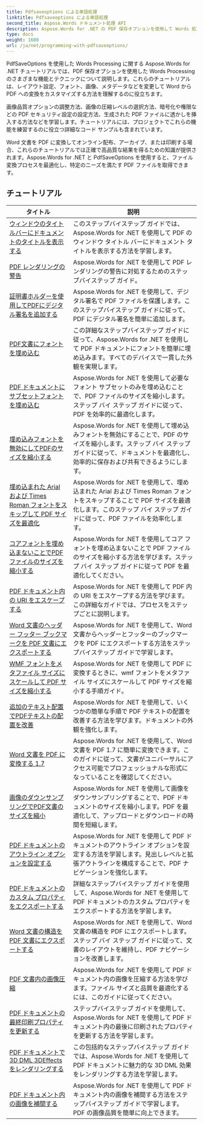 ```yaml
---
title: Pdfsaveoptions による単語処理
linktitle: Pdfsaveoptions による単語処理
second_title: Aspose.Words ドキュメント処理 API
description: Aspose.Words for .NET の PDF 保存オプションを使用して Words 処理を詳しく調べます。ステップバイステップのチュートリアルとサンプル コードを通じて、高度な機能を使用して Word 文書を PDF に生成する方法を学びます。
type: docs
weight: 1680
url: /ja/net/programming-with-pdfsaveoptions/
---
```

PdfSaveOptions を使用した Words Processing に関する Aspose.Words for .NET チュートリアルでは、PDF 保存オプションを使用した Words Processing のさまざまな機能とテクニックについて説明します。これらのチュートリアルは、レイアウト設定、フォント、画像、メタデータなどを変更して Word から PDF への変換をカスタマイズする方法を理解するのに役立ちます。

画像品質オプションの調整方法、画像の圧縮レベルの選択方法、暗号化や権限などの PDF セキュリティ設定の設定方法、生成された PDF ファイルに透かしを挿入する方法などを学習します。チュートリアルには、プロジェクトでこれらの機能を練習するのに役立つ詳細なコード サンプルも含まれています。

Word 文書を PDF に変換してオンライン配布、アーカイブ、または印刷する場合、これらのチュートリアルでは正確で高品質な結果を得るための知識が提供されます。Aspose.Words for .NET と PdfSaveOptions を使用すると、ファイル変換プロセスを最適化し、特定のニーズを満たす PDF ファイルを取得できます。

 ## チュートリアル
| タイトル | 説明 |
| --- | --- |
| [ウィンドウのタイトルバーにドキュメントのタイトルを表示する](./display-doc-title-in-window-titlebar/) | このステップバイステップ ガイドでは、Aspose.Words for .NET を使用して PDF のウィンドウ タイトル バーにドキュメント タイトルを表示する方法を学習します。 |
| [PDF レンダリングの警告](./pdf-render-warnings/) | Aspose.Words for .NET を使用して PDF レンダリングの警告に対処するためのステップバイステップ ガイド。 |
| [証明書ホルダーを使用してPDFにデジタル署名を追加する](./digitally-signed-pdf-using-certificate-holder/) | Aspose.Words for .NET を使用して、デジタル署名で PDF ファイルを保護します。このステップバイステップ ガイドに従って、PDF にデジタル署名を簡単に追加します。 |
| [PDF文書にフォントを埋め込む](./embedded-all-fonts/) | この詳細なステップバイステップ ガイドに従って、Aspose.Words for .NET を使用して PDF ドキュメントにフォントを簡単に埋め込みます。すべてのデバイスで一貫した外観を実現します。 |
| [PDF ドキュメントにサブセットフォントを埋め込む](./embedded-subset-fonts/) | Aspose.Words for .NET を使用して必要なフォント サブセットのみを埋め込むことで、PDF ファイルのサイズを縮小します。ステップ バイ ステップ ガイドに従って、PDF を効率的に最適化します。 |
| [埋め込みフォントを無効にしてPDFのサイズを縮小する](./disable-embed-windows-fonts/) | Aspose.Words for .NET を使用して埋め込みフォントを無効にすることで、PDF のサイズを縮小します。ステップ バイ ステップ ガイドに従って、ドキュメントを最適化し、効率的に保存および共有できるようにします。 |
| [埋め込まれた Arial および Times Roman フォントをスキップして PDF サイズを最適化](./skip-embedded-arial-and-times-roman-fonts/) | Aspose.Words for .NET を使用して、埋め込まれた Arial および Times Roman フォントをスキップすることで PDF サイズを最適化します。このステップ バイ ステップ ガイドに従って、PDF ファイルを効率化します。 |
| [コアフォントを埋め込まないことでPDFファイルのサイズを縮小する](./avoid-embedding-core-fonts/) | Aspose.Words for .NET を使用してコア フォントを埋め込まないことで PDF ファイルのサイズを縮小する方法を学びます。ステップ バイ ステップ ガイドに従って PDF を最適化してください。 |
| [PDF ドキュメント内の URI をエスケープする](./escape-uri/) | Aspose.Words for .NET を使用して PDF 内の URI をエスケープする方法を学びます。この詳細なガイドでは、プロセスをステップごとに説明します。 |
| [Word 文書のヘッダー フッター ブックマークを PDF 文書にエクスポートする](./export-header-footer-bookmarks/) | Aspose.Words for .NET を使用して、Word 文書からヘッダーとフッターのブックマークを PDF にエクスポートする方法をステップバイステップ ガイドで学習します。 |
| [WMF フォントをメタファイル サイズにスケールして PDF サイズを縮小する](./scale-wmf-fonts-to-metafile-size/) | Aspose.Words for .NET を使用して PDF に変換するときに、wmf フォントをメタファイル サイズにスケールして PDF サイズを縮小する手順ガイド。 |
| [追加のテキスト配置でPDFテキストの配置を改善](./additional-text-positioning/) | Aspose.Words for .NET を使用して、いくつかの簡単な手順で PDF テキストの配置を改善する方法を学びます。ドキュメントの外観を強化します。 |
| [Word 文書を PDF に変換する 1.7](./conversion-to-pdf-17/) | Aspose.Words for .NET を使用して、Word 文書を PDF 1.7 に簡単に変換できます。このガイドに従って、文書がユニバーサルにアクセス可能でプロフェッショナルな形式になっていることを確認してください。 |
| [画像のダウンサンプリングでPDF文書のサイズを縮小](./downsampling-images/) | Aspose.Words for .NET を使用して画像をダウンサンプリングすることで、PDF ドキュメントのサイズを縮小します。PDF を最適化して、アップロードとダウンロードの時間を短縮します。 |
| [PDF ドキュメントのアウトライン オプションを設定する](./set-outline-options/) | Aspose.Words for .NET を使用して PDF ドキュメントのアウトライン オプションを設定する方法を学習します。見出しレベルと拡張アウトラインを構成することで、PDF ナビゲーションを強化します。 |
| [PDF ドキュメントのカスタム プロパティをエクスポートする](./custom-properties-export/) | 詳細なステップバイステップ ガイドを使用して、Aspose.Words for .NET を使用して PDF ドキュメントのカスタム プロパティをエクスポートする方法を学習します。 |
| [Word 文書の構造を PDF 文書にエクスポートする](./export-document-structure/) | Aspose.Words for .NET を使用して、Word 文書の構造を PDF にエクスポートします。ステップ バイ ステップ ガイドに従って、文書のレイアウトを維持し、PDF ナビゲーションを改善します。 |
| [PDF 文書内の画像圧縮](./image-compression/) | Aspose.Words for .NET を使用して PDF ドキュメント内の画像を圧縮する方法を学びます。ファイル サイズと品質を最適化するには、このガイドに従ってください。 |
| [PDF ドキュメントの最終印刷プロパティを更新する](./update-last-printed-property/) | ステップバイステップ ガイドを使用して、Aspose.Words for .NET を使用して PDF ドキュメント内の最後に印刷されたプロパティを更新する方法を学習します。 |
| [PDF ドキュメントで 3D DML 3DEffects をレンダリングする](./dml-3deffects-rendering/) | この包括的なステップバイステップ ガイドでは、Aspose.Words for .NET を使用して PDF ドキュメントに魅力的な 3D DML 効果をレンダリングする方法を学習します。 |
| [PDF ドキュメント内の画像を補間する](./interpolate-images/) | Aspose.Words for .NET を使用して PDF ドキュメント内の画像を補間する方法をステップバイステップ ガイドで学習します。PDF の画像品質を簡単に向上できます。 |
